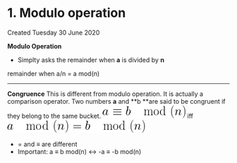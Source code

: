 # 1. Modulo operation
Created Tuesday 30 June 2020

**Modulo Operation**

* Simplty asks the remainder when **a** is divided by **n**

remainder when a/n = a mod(n)

*****

**Congruence**
This is different from modulo operation. It is actually a comparison operator.
Two numbers **a** and **b **are said to be congruent if they belong to the same bucket.
![](./1._Modulo_operation/equation.png) iff ![](./1._Modulo_operation/equation001.png)

* = and ≡ are different
* Important: a ≡ b mod(n) ↔ -a ≡	-b mod(n)


